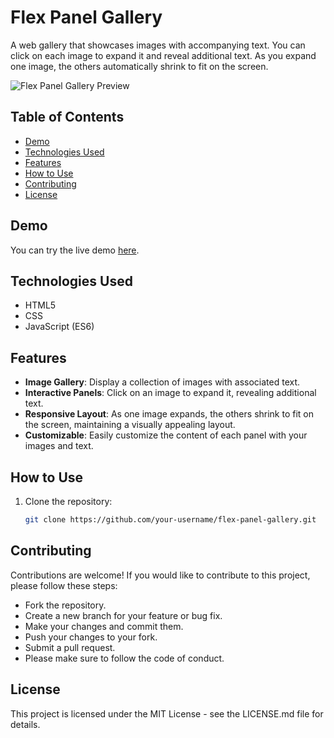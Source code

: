 # Flex Panel Gallery

A web gallery that showcases images with accompanying text. You can click on each image to expand it and reveal additional text. As you expand one image, the others automatically shrink to fit on the screen.

![Flex Panel Gallery Preview](https://github.com/somayehva/Flex-Panel-Gallery/blob/main/Flex%20Panel%20Gallery.png)


## Table of Contents
- [Demo](#demo)
- [Technologies Used](#technologies-used)
- [Features](#features)
- [How to Use](#how-to-use)
- [Contributing](#contributing)
- [License](#license)

## Demo

You can try the live demo [here](link-to-your-live-demo).

## Technologies Used

- HTML5
- CSS
- JavaScript (ES6)

## Features

- **Image Gallery**: Display a collection of images with associated text.
- **Interactive Panels**: Click on an image to expand it, revealing additional text.
- **Responsive Layout**: As one image expands, the others shrink to fit on the screen, maintaining a visually appealing layout.
- **Customizable**: Easily customize the content of each panel with your images and text.

## How to Use

1. Clone the repository:

   ```sh
   git clone https://github.com/your-username/flex-panel-gallery.git

## Contributing
Contributions are welcome! If you would like to contribute to this project, please follow these steps:

- Fork the repository.
- Create a new branch for your feature or bug fix.
- Make your changes and commit them.
- Push your changes to your fork.
- Submit a pull request.
- Please make sure to follow the code of conduct.

## License
This project is licensed under the MIT License - see the LICENSE.md file for details.
